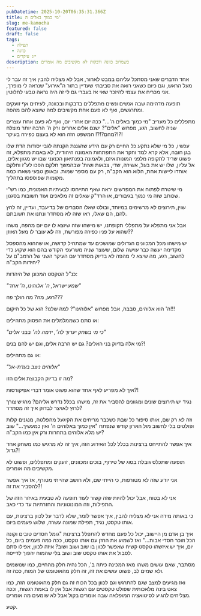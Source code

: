 ```yaml
---
pubDatetime: 2025-10-20T06:35:31.366Z
title: מי כמוך באלים ה'
slug: me-kamocha
featured: false
draft: false
tags:
  - תפילה
  - כוונה
  - י״ג עיקרים
description: כשמרוב כוונה ודבקות לא מקשיבים מה אומרים
---
```


אחד הדברים שאני מסתכל עליהם במבט לאחור, אבל לא מצליח להבין איך זה עבר לי מעל הראש,
וגם כיום כשאני רואה את סביבתי שעדיין בתור ה"אירוע" שנראה לי מופרך,
אני מכריח את עצמי להיזכר שאי אז בעברי גם לי זה היה נראה טבעי לחלוטין.

תופעה מדהימה שבה אנשים ונשים מתפללים בדבקות ובכוונה, לעיתים אף זועקים ומתרגשים, 
ואף לא פעם אחת מקשיבים למה שיוצא להם מהפה.

מתפללים כל מעריב "מי כמוך באלים ה'..." 
ככה יום אחרי יום, ואף לא פעם אחת עוצרים שניה לחשוב, 
רגע, מפרוש "אלים"?
ישנם אלים אחרים ורק ה' הרבה יותר מוצלח מהם?!?! המשפט הזה הוא לא בעצם כפירה בעיקר?!?!

עכשיו, כל מי שלא נתקע כל החיים רק עם הידע שהגננת הקנתה לגבי יסודות הדת שלו בגן חובה, 
אלא קרא למד וחקר את התפתחות האמונה היהודית, לא באמת מתפלא, 
זה פשוט שריד לתקופה מלפני המונותואיזם, 
ולאמונה בפנתיאון הכנעני שבו יש מגוון אלים, אל עליון, שלו יש את בעל, אשירה, שדי, 
צבאות ושות' שבהמשך חלקם הפכו לע"ז וחלקם אוחדו ליישות אחת, 
הלוא הוא הקב"ה, רק עם מספר שמות. ובאופן טבעי נשארו כמה מקומות שפוספסו בתהליך.

מי שיטרח לפתוח את המפרשים יראה שאף התייחסו לבעיתיות האמונית, 
כמו רש"י שכותב שזה מי כמוך בגיבורים, או הרד"ק שאלים זה מלאכים ועוד תשובות בסגנון.

שוין, תירוצים לא מרשימים במיוחד, ובולט שאלו הסברים של בדיעבד, 
ועדיין, זה לחץ להם, הם שאלו, ראו שזה לא מסתדר ונתנו את תשובתם.

אבל אני מתפלא על מתפללי תקופתנו, יש מישהו שזה שיוצא לו יום יום מהפה, 
משהו שהוא על פניו כפירה מפורשת, וזה **לא** עובר לו מעל האוזן??

יש מישהו מכל המכוונים הגדולים שמושכים עד שמתחיל קדושה,
או שההוא מהספסל מקדימה יעשה כבר עוישה שלום,
שעוצר שניה משרעפי הקודש בהם הוא שקוע כדי  לחשוב, רגע, 
מה שיצא לי מהפה לא בדיוק מסתדר עם העיקר השני של הרמב"ם על יחידות הקב"ה?

כנ"ל הטקסט המכונן של היהדות:

_"שמע ישראל, ה' אלוהינו, ה' אחד"_

רגע, מה? מה הולך פה???

ה' הוא אלוהים, סבבה, אבל מפרוש "אלוהינו"? למה שלנו? הוא של כל היקום!!!

או סתם כשממלמלים את הפסוק מתהילים:

_"כי מי בשחק יערוך לה׳, ידמה לה׳ בבני אלים"_

מי אלה בדיוק בני האלים? גם יש הרבה אלים, וגם יש להם בנים?!

או גם מתהילים:

_"אלוהים ניצב בעדת-אל"_

מה זו בדיוק הקבוצת אלים הזו?

איך לא מפריע לאף אחד שהוא פשוט אומר דברי אפיקורסות?!

נגיד יש תירוצים שונים ומגוונים להסביר את זה, 
מישהו בכלל נדרש אליהם? מרגיש צורך לרוץ לאויצר לבדוק איך זה מסתדר?

וזה לא רק שם, אותו סיפור כל שבת כשכבר מריחים את הקיגעל מהפלטה, 
מנגנים קלות ופולטים בלי לחשוב מול הארון קודש שנפתח 
"אין כמוך באלוהים ה' ואין כמעשיך..." שוב יש מלא אלוהים בתחרות ורק אין כמו הקב"ה?

איך אפשר להתייחס ברצינות בכלל לכל האירוע הזה, איך זה לא מרגיש כמו משחק אחד גדול?!

תופעה שתכלס גובלת בסוג של טירוף, בוכים ומכוונים, זועקים ומתפללים, ופשוט לא מקשיבים מה אומרים.

אני יודע שזה לא מטורפות, כי הייתי שם, ולא חושב שהייתי מטורף, אז איך אפשר להסביר את זה?!

אני לא בטוח, אבל יכול להיות שזה קשור לעוד תופעה לא טבעית באיזור הזה של התפילות, וזה המונוטוניות והחזרתיות עד כדי כאב.

כי באותה מידה אני לא מצליח להבין, איך אפשר לומר, שלא לדבר על לכוון ברצינות, 
עם אותו טקסט, נגיד, תפילת שמונה עשרה, שלוש פעמים ביום.

איך בן אדם מן היישוב, 
יכול כל פעם מחדש להתפלל ברצינות "גומל חסדים טובים וקונה הכל וזוכר חסדי אבות..." 
ואז לשמוע את החזן עם אותו טקסט, ככה כמה פעמים ביום, כל יום, 
איך יש איזשהו טקסט קשיח שאפשר לכוון בו שוב ושוב ושוב? 
איזה לכוון, אפילו סתם לסבול את אותו טקסט שוב ושוב בלי שהמוח יהפוך לדייסה.

מסתבר, שאם עושים משהו מאז המכינה כיתה ב', הכל נהיה חלק מהחיים, 
כמו שנושמים ולא שמים לב, פשוט עושים את זה, זה חלק מהאוטומט של המוח, ככה זה.

ואז מגיעים למצב שגם להתרגש וגם לכוון בכל הכוח זה גם חלק מהאוטומט הזה, 
כמו צאט בינה מלאכותית שפולט טקסטים עם רגשות אבל אין לו באמת רגשות, 
וככה מצליחים להגיע לסיטואציה המופלאה שבה אומרים בקול אבל לא שומעים מה אומרים.

קטע.